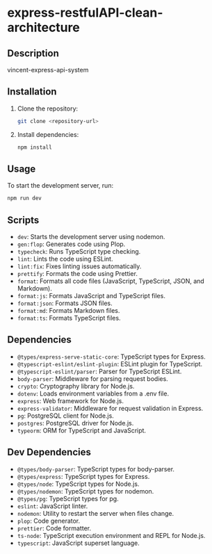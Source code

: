 # express-restfulAPI-clean-architecture

## Description

vincent-express-api-system

## Installation

1. Clone the repository:
   ```bash
   git clone <repository-url>
   ```
2. Install dependencies:
   ```bash
   npm install
   ```

## Usage

To start the development server, run:
```bash
npm run dev
```

## Scripts

- `dev`: Starts the development server using nodemon.
- `gen:flop`: Generates code using Plop.
- `typecheck`: Runs TypeScript type checking.
- `lint`: Lints the code using ESLint.
- `lint:fix`: Fixes linting issues automatically.
- `prettify`: Formats the code using Prettier.
- `format`: Formats all code files (JavaScript, TypeScript, JSON, and Markdown).
- `format:js`: Formats JavaScript and TypeScript files.
- `format:json`: Formats JSON files.
- `format:md`: Formats Markdown files.
- `format:ts`: Formats TypeScript files.

## Dependencies

- `@types/express-serve-static-core`: TypeScript types for Express.
- `@typescript-eslint/eslint-plugin`: ESLint plugin for TypeScript.
- `@typescript-eslint/parser`: Parser for TypeScript ESLint.
- `body-parser`: Middleware for parsing request bodies.
- `crypto`: Cryptography library for Node.js.
- `dotenv`: Loads environment variables from a .env file.
- `express`: Web framework for Node.js.
- `express-validator`: Middleware for request validation in Express.
- `pg`: PostgreSQL client for Node.js.
- `postgres`: PostgreSQL driver for Node.js.
- `typeorm`: ORM for TypeScript and JavaScript.

## Dev Dependencies

- `@types/body-parser`: TypeScript types for body-parser.
- `@types/express`: TypeScript types for Express.
- `@types/node`: TypeScript types for Node.js.
- `@types/nodemon`: TypeScript types for nodemon.
- `@types/pg`: TypeScript types for pg.
- `eslint`: JavaScript linter.
- `nodemon`: Utility to restart the server when files change.
- `plop`: Code generator.
- `prettier`: Code formatter.
- `ts-node`: TypeScript execution environment and REPL for Node.js.
- `typescript`: JavaScript superset language.

